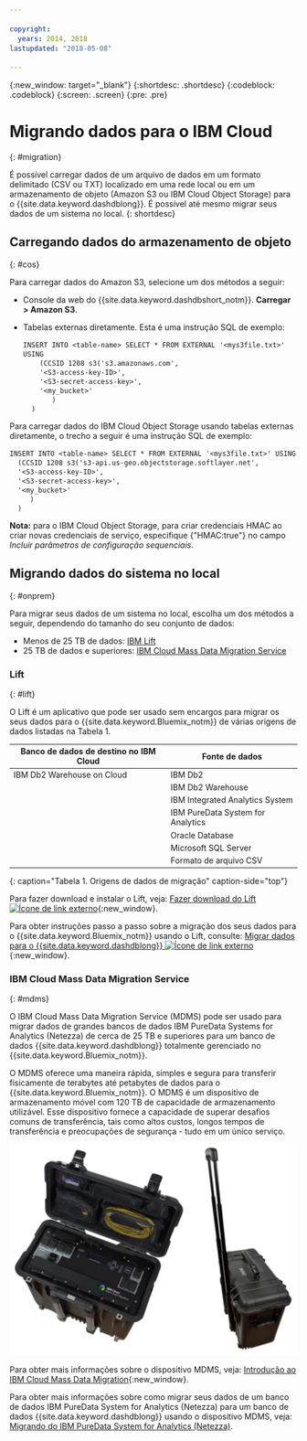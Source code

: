 ```yaml
---

copyright:
  years: 2014, 2018
lastupdated: "2018-05-08"

---
```


<!-- Attribute definitions --> 
{:new_window: target="_blank"}
{:shortdesc: .shortdesc}
{:codeblock: .codeblock}
{:screen: .screen}
{:pre: .pre}

# Migrando dados para o IBM Cloud
{: #migration}

É possível carregar dados de um arquivo de dados em um formato delimitado (CSV ou TXT) localizado em uma rede local ou em um armazenamento de objeto (Amazon S3 ou IBM Cloud Object Storage) para o {{site.data.keyword.dashdblong}}. É possível até mesmo migrar seus dados de um sistema no local.
{: shortdesc}

## Carregando dados do armazenamento de objeto
{: #cos}

Para carregar dados do Amazon S3, selecione um dos métodos a seguir:
  * Console da web do {{site.data.keyword.dashdbshort_notm}}. **Carregar > Amazon S3**. 
  * Tabelas externas diretamente. Esta é uma instrução SQL de exemplo:

    ```
    INSERT INTO <table-name> SELECT * FROM EXTERNAL '<mys3file.txt>' USING
        (CCSID 1208 s3('s3.amazonaws.com',
        '<S3-access-key-ID>',
        '<S3-secret-access-key>',
        '<my_bucket>'
           )
      )      
    ```

Para carregar dados do IBM Cloud Object Storage usando tabelas externas diretamente, o trecho a seguir é uma instrução SQL de exemplo:

```
INSERT INTO <table-name> SELECT * FROM EXTERNAL '<mys3file.txt>' USING
  (CCSID 1208 s3('s3-api.us-geo.objectstorage.softlayer.net',
  '<S3-access-key-ID>',
  '<S3-secret-access-key>',
  '<my_bucket>'
     )
  )      
```

**Nota:** para o IBM Cloud Object Storage, para criar credenciais HMAC ao criar novas credenciais de serviço, especifique {"HMAC:true"} no campo *Incluir parâmetros de configuração sequenciais*.

## Migrando dados do sistema no local
{: #onprem}

Para migrar seus dados de um sistema no local, escolha um dos métodos a seguir, dependendo do tamanho do seu conjunto de dados:
* Menos de 25 TB de dados: [IBM Lift](#lift)
* 25 TB de dados e superiores: [IBM Cloud Mass Data Migration Service](#mdms)

### Lift
{: #lift}

O Lift é um aplicativo que pode ser usado sem encargos para migrar os seus dados para o {{site.data.keyword.Bluemix_notm}} de várias origens de dados listadas na Tabela 1. 

| Banco de dados de destino no IBM Cloud | Fonte de dados |
|------------------------------|-------------|
| IBM Db2 Warehouse on Cloud   | IBM Db2 |
|                              | IBM Db2 Warehouse |
|                              | IBM Integrated Analytics System |
|                              | IBM PureData System for Analytics |
|                              | Oracle Database |
|                              | Microsoft SQL Server |
|                              | Formato de arquivo CSV |
{: caption="Tabela 1. Origens de dados de migração" caption-side="top"}

Para fazer download e instalar o Lift, veja: [Fazer download do Lift ![Ícone de link externo](../../icons/launch-glyph.svg "Ícone de link externo")](https://lift.ng.bluemix.net/#download){:new_window}.

Para obter instruções passo a passo sobre a migração dos seus dados para o {{site.data.keyword.Bluemix_notm}} usando o Lift, consulte: [Migrar dados para o {{site.data.keyword.dashdblong}} ![Ícone de link externo](../../icons/launch-glyph.svg "Ícone de link externo")](https://lift.ng.bluemix.net/#docs){:new_window}.

### IBM Cloud Mass Data Migration Service
{: #mdms}

O IBM Cloud Mass Data Migration Service (MDMS) pode ser usado para migrar dados de grandes bancos de dados IBM PureData Systems for Analytics (Netezza) de cerca de 25 TB e superiores para um banco de dados {{site.data.keyword.dashdblong}} totalmente gerenciado no {{site.data.keyword.Bluemix_notm}}.

O MDMS oferece uma maneira rápida, simples e segura para transferir fisicamente de terabytes até petabytes de dados para o {{site.data.keyword.Bluemix_notm}}. O MDMS é um dispositivo de armazenamento móvel com 120 TB de capacidade de armazenamento utilizável. Esse dispositivo fornece a capacidade de superar desafios comuns de transferência, tais como altos custos, longos tempos de transferência e preocupações de segurança - tudo em um único serviço.

![Visualização do dispositivo Mass Data Migration Service](images/mdms.svg)

Para obter mais informações sobre o dispositivo MDMS, veja: [Introdução ao IBM Cloud Mass Data Migration](/docs/infrastructure/mass-data-migration/index.html#getting-started-with-ibm-cloud-mass-data-migration){:new_window}.

Para obter mais informações sobre como migrar seus dados de um banco de dados IBM PureData System for Analytics (Netezza) para um banco de dados {{site.data.keyword.dashdblong}} usando o dispositivo MDMS, veja: [Migrando do IBM PureData System for Analytics (Netezza)](/docs/services/Db2whc/pda_db2whc_mdms.html).

